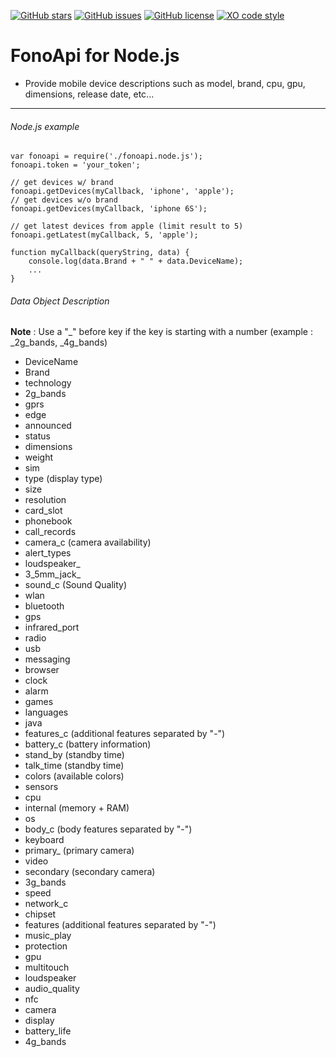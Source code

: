 [![GitHub stars](https://img.shields.io/github/stars/mtrung/fonoapi.svg)](https://github.com/mtrung/fonoapi/stargazers)
[![GitHub issues](https://img.shields.io/github/issues/mtrung/fonoapi.svg)](https://github.com/mtrung/fonoapi/issues)
[![GitHub license](https://img.shields.io/badge/license-MIT-blue.svg)](https://raw.githubusercontent.com/mtrung/fonoapi/master/LICENSE)
[![XO code style](https://img.shields.io/badge/code_style-XO-5ed9c7.svg)](https://github.com/sindresorhus/xo)

# FonoApi for Node.js

- Provide mobile device descriptions such as model, brand, cpu, gpu, dimensions, release date, etc...

------
###### Node.js example
```
var fonoapi = require('./fonoapi.node.js');
fonoapi.token = 'your_token';

// get devices w/ brand
fonoapi.getDevices(myCallback, 'iphone', 'apple');
// get devices w/o brand
fonoapi.getDevices(myCallback, 'iphone 6S');

// get latest devices from apple (limit result to 5)
fonoapi.getLatest(myCallback, 5, 'apple');

function myCallback(queryString, data) {
    console.log(data.Brand + " " + data.DeviceName);
    ...
}
```

###### Data Object Description

**Note** : Use a "_" before key if the key is starting with a number (example : _2g_bands, _4g_bands)

- DeviceName
- Brand
- technology
- 2g_bands
- gprs
- edge
- announced
- status
- dimensions
- weight
- sim
- type (display type)
- size
- resolution
- card_slot
- phonebook
- call_records
- camera_c (camera availability)
- alert_types
- loudspeaker_
- 3_5mm_jack_
- sound_c (Sound Quality)
- wlan
- bluetooth
- gps
- infrared_port
- radio
- usb
- messaging
- browser
- clock
- alarm
- games
- languages
- java
- features_c (additional features separated by "-")
- battery_c (battery information)
- stand_by (standby time)
- talk_time (standby time)
- colors (available colors)
- sensors
- cpu
- internal (memory + RAM)
- os
- body_c (body features separated by "-")
- keyboard
- primary_ (primary camera)
- video
- secondary (secondary camera)
- 3g_bands
- speed
- network_c
- chipset
- features  (additional features separated by "-")
- music_play
- protection
- gpu
- multitouch
- loudspeaker
- audio_quality
- nfc
- camera
- display
- battery_life
- 4g_bands
